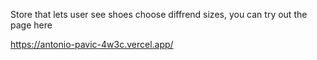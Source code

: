 Store that lets user see shoes choose diffrend sizes, you can try out the page here

https://antonio-pavic-4w3c.vercel.app/

